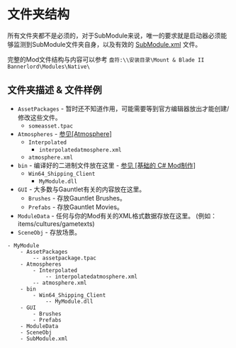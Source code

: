# 文件夹结构

所有文件夹都不是必须的，对于SubModule来说，唯一的要求就是启动器必须能够监测到SubModule文件夹自身，以及有效的 [SubModule.xml](../_xmldocs/submodule.md) 文件。

完整的Mod文件结构与内容可以参考 `盘符:\\安装目录\Mount & Blade II Bannerlord\Modules\Native\`

## 文件夹描述 & 文件样例

* `AssetPackages` - 暂时还不知道作用，可能需要等到官方编辑器放出才能创建/修改这些文件。
  * `someasset.tpac`
* `Atmospheres` - [参见\[Atmosphere\]](../_xmldocs/atmosphere.md)
  * `Interpolated` 
    * `interpolatedatmosphere.xml`
  * `atmosphere.xml`
* `bin` - 编译好的二进制文件放在这里 - [参见 \[基础的 C\# Mod制作\]](../_tutorials/basic-csharp-mod.md)
  * `Win64_Shipping_Client`
    * `MyModule.dll`
* `GUI` - 大多数与Gauntlet有关的内容放在这里。
  * `Brushes` - 存放Gauntlet Brushes。
  * `Prefabs` - 存放Gauntlet Movies。
* `ModuleData` - 任何与你的Mod有关的XML格式数据存放在这里。 \(例如：items/cultures/gametexts\)
* `SceneObj` - 存放场景。

```text
- MyModule
    - AssetPackages
        -- assetpackage.tpac
    - Atmospheres
        - Interpolated
            -- interpolatedatmosphere.xml
        -- atmosphere.xml
    - bin
        - Win64_Shipping_Client
            -- MyModule.dll
    - GUI
        - Brushes
        - Prefabs
    - ModuleData
    - SceneObj
    - SubModule.xml
```

